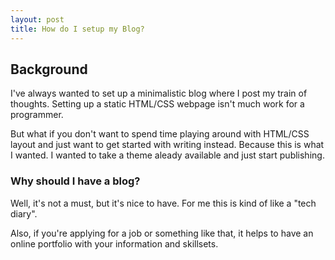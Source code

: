 ```yaml
---
layout: post
title: How do I setup my Blog?
---
```


<h2>Background</h2>

<p>
I've always wanted to set up a minimalistic blog where I post my train of thoughts. Setting up a static HTML/CSS webpage isn't much work for a programmer.

But what if you don't want to spend time playing around with HTML/CSS layout and just want to get started with writing instead. Because this is what I wanted. I wanted to take a theme aleady available and just start publishing.
</p>

<h3>Why should I have a blog?</h3>
<p>
Well, it's not a must, but it's nice to have. For me this is kind of like a "tech diary".

Also, if you're applying for a job or something like that, it helps to have an online portfolio with your information and skillsets.
</p>